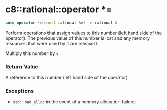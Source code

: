 # c8::rational::operator \*= #

```cpp
auto operator *=(const rational &v) -> rational &
```

Perform operations that assign values to this number (left hand side of the operator).  The previous value of this number is lost and any memory resources that were used by it are released.

Multiply this number by `v`.

### Return Value ###

A reference to this number (left hand side of the operator).

### Exceptions ###

* `std::bad_alloc` in the event of a memory allocation failure.

